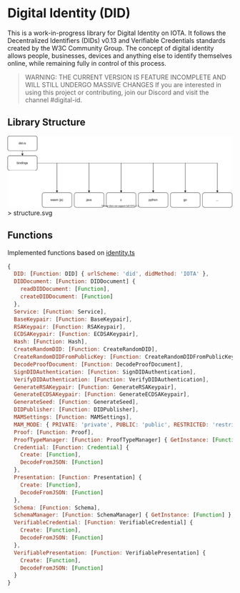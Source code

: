 
# Digital Identity (DID)
This is a work-in-progress library for Digital Identity on IOTA. It follows the Decentralized Identifiers (DIDs) v0.13 and Verifiable Credentials standards created by the W3C Community Group. The concept of digital identity allows people, businesses, devices and anything else to identify themselves online, while remaining fully in control of this process.


> WARNING: THE CURRENT VERSION IS FEATURE INCOMPLETE AND WILL STILL UNDERGO MASSIVE CHANGES If you are interested in using this project or contributing, join our Discord and visit the channel #digital-id.

## Library Structure
<div align = center>
  <img src="assets/structure.svg"/>
</div>
> structure.svg


## Functions
Implemented functions based on [identity.ts](https://github.com/iotaledger/identity.ts)

```javascript
{
  DID: [Function: DID] { urlScheme: 'did', didMethod: 'IOTA' },
  DIDDocument: [Function: DIDDocument] {
    readDIDDocument: [Function],
    createDIDDocument: [Function]
  },
  Service: [Function: Service],
  BaseKeypair: [Function: BaseKeypair],
  RSAKeypair: [Function: RSAKeypair],
  ECDSAKeypair: [Function: ECDSAKeypair],
  Hash: [Function: Hash],
  CreateRandomDID: [Function: CreateRandomDID],
  CreateRandomDIDFromPublicKey: [Function: CreateRandomDIDFromPublicKey],
  DecodeProofDocument: [Function: DecodeProofDocument],
  SignDIDAuthentication: [Function: SignDIDAuthentication],
  VerifyDIDAuthentication: [Function: VerifyDIDAuthentication],
  GenerateRSAKeypair: [Function: GenerateRSAKeypair],
  GenerateECDSAKeypair: [Function: GenerateECDSAKeypair],
  GenerateSeed: [Function: GenerateSeed],
  DIDPublisher: [Function: DIDPublisher],
  MAMSettings: [Function: MAMSettings],
  MAM_MODE: { PRIVATE: 'private', PUBLIC: 'public', RESTRICTED: 'restricted' },
  Proof: [Function: Proof],
  ProofTypeManager: [Function: ProofTypeManager] { GetInstance: [Function] },
  Credential: [Function: Credential] {
    Create: [Function],
    DecodeFromJSON: [Function]
  },
  Presentation: [Function: Presentation] {
    Create: [Function],
    DecodeFromJSON: [Function]
  },
  Schema: [Function: Schema],
  SchemaManager: [Function: SchemaManager] { GetInstance: [Function] },
  VerifiableCredential: [Function: VerifiableCredential] {
    Create: [Function],
    DecodeFromJSON: [Function]
  },
  VerifiablePresentation: [Function: VerifiablePresentation] {
    Create: [Function],
    DecodeFromJSON: [Function]
  }
}
```